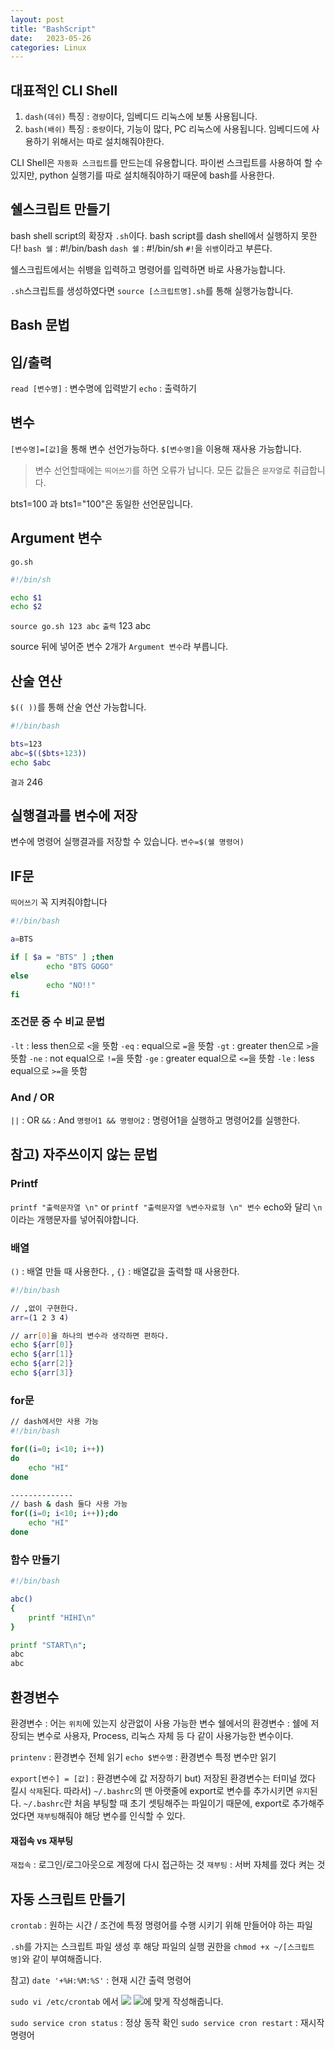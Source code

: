 ```yaml
---
layout: post
title: "BashScript"
date:   2023-05-26
categories: Linux
---
```


## 대표적인 CLI Shell
1. `dash(데쉬)`
특징 : `경량`이다, 임베디드 리눅스에 보통 사용됩니다.
2. `bash(배쉬)`
특징 : `중량`이다, 기능이 많다, PC 리눅스에 사용됩니다. 임베디드에 사용하기 위해서는 따로 설치해줘야한다.

CLI Shell은 `자동화 스크립트`를 만드는데 유용합니다.
파이썬 스크립트를 사용하여 할 수 있지만, python 실행기를 따로 설치해줘야하기 때문에 bash를 사용한다.

## 쉘스크립트 만들기
bash shell script의 확장자 `.sh`이다.  bash script를 dash shell에서 실행하지 못한다!
`bash 쉘` : #!/bin/bash
`dash 쉘` : #!/bin/sh
`#!`을 `쉬뱅`이라고 부른다.

쉘스크립트에서는 쉬뱅을 입력하고 명령어를 입력하면 바로 사용가능합니다.

`.sh`스크립트를 생성하였다면 `source [스크립트명].sh`를 통해 실행가능합니다.

## Bash 문법

## 입/출력
`read [변수명]` : 변수명에 입력받기
`echo` : 출력하기

## 변수
`[변수명]=[값]`을 통해 변수 선언가능하다.
`$[변수명]`을 이용해 재사용 가능합니다.
> 변수 선언할때에는 `띄어쓰기`를 하면 오류가 납니다.
모든 값들은 `문자열`로 취급합니다.

bts1=100 과 bts1="100"은 동일한 선언문입니다.

## Argument 변수

`go.sh`
```bash
#!/bin/sh

echo $1
echo $2

```

`source go.sh 123 abc`
`출력`
123
abc

source 뒤에 넣어준 변수 2개가 `Argument 변수`라 부릅니다.

## 산술 연산
`$(( ))`를 통해 산술 연산 가능합니다.
```bash
#!/bin/bash

bts=123
abc=$(($bts+123))
echo $abc
```

`결과`
246

## 실행결과를 변수에 저장
변수에 명령어 실행결과를 저장할 수 있습니다.
`변수=$(쉘 명령어)`

## IF문
`띄어쓰기` 꼭 지켜줘야합니다
```bash
#!/bin/bash

a=BTS

if [ $a = "BTS" ] ;then
		echo "BTS GOGO"
else
		echo "NO!!"
fi
```
### 조건문 중 수 비교 문법
`-lt` : less then으로 `<`을 뜻함
`-eq` : equal으로 `=`을 뜻함
`-gt` : greater then으로 `>`을 뜻함
`-ne` : not equal으로 `!=`을 뜻함
`-ge` : greater equal으로 `<=`을 뜻함
`-le` : less equal으로 `>=`을 뜻함

### And / OR
`||` : OR
`&&` : And
`명령어1 && 명령어2` : 명령어1을 실행하고 명령어2를 실행한다.

## 참고) 자주쓰이지 않는 문법
### Printf
`printf "출력문자열 \n"` or `printf "출력문자열 %변수자료형 \n" 변수`
echo와 달리 `\n`이라는 개행문자를 넣어줘야합니다.

### 배열
`()` : 배열 만들 때 사용한다. , `{}` : 배열값을 출력할 때 사용한다.
```bash
#!/bin/bash

// ,없이 구현한다.
arr=(1 2 3 4)

// arr[0]을 하나의 변수라 생각하면 편하다.
echo ${arr[0]}
echo ${arr[1]}
echo ${arr[2]}
echo ${arr[3]}
```

### for문
```bash
// dash에서만 사용 가능
#!/bin/bash

for((i=0; i<10; i++))
do
	echo "HI"
done

--------------
// bash & dash 둘다 사용 가능
for((i=0; i<10; i++));do
	echo "HI"
done
```

### 함수 만들기
```bash
#!/bin/bash

abc()
{
	printf "HIHI\n"
}

printf "START\n";
abc
abc
```

## 환경변수
환경변수 : 어는 `위치`에 있는지 상관없이 사용 가능한 변수
쉘에서의 환경변수 : 쉘에 저장되는 변수로 사용자, Process, 리눅스 자체 등 다 같이 사용가능한 변수이다.

`printenv` : 환경변수 전체 읽기
`echo $변수명` : 환경변수 특정 변수만 읽기

`export[변수] = [값]` : 환경변수에 값 저장하기
but) 저장된 환경변수는 터미널 껐다 킬시 `삭제`된다.
따라서) `~/.bashrc`의 맨 아랫줄에 export로 변수를 추가시키면 `유지`된다.
`~/.bashrc`란 처음 부팅할 때 초기 셋팅해주는 파일이기 때문에, export로 추가해주었다면 `재부팅`해줘야 해당 변수를 인식할 수 있다.

#### 재접속 vs 재부팅
`재접속` : 로그인/로그아웃으로 계정에 다시 접근하는 것
`재부팅` : 서버 자체를 껐다 켜는 것

## 자동 스크립트 만들기
`crontab` : 원하는 시간 / 조건에 특정 명령어를 수행 시키기 위해 만들어야 하는 파일

`.sh`를 가지는 스크립트 파일 생성 후 해당 파일의 실행 권한을 `chmod +x ~/[스크립트명]`와 같이 부여해줍니다.

참고) `date '+%H:%M:%S'` : 현재 시간 출력 명령어

`sudo vi /etc/crontab` 에서
![](https://images.velog.io/images/dev-hoon/post/1da97fdb-c835-4d63-807c-638b4c735eca/image.png)
![](https://images.velog.io/images/dev-hoon/post/dd874d8f-e378-49ab-b1a6-b5c163e3c944/image.png)에 맞게 작성해줍니다.

`sudo service cron status` : 정상 동작 확인
`sudo service cron restart` : 재시작 명령어
